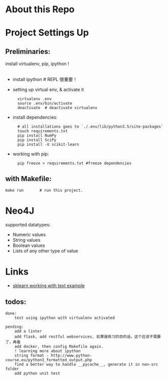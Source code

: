 # About this Repo


# Project Settings Up

## Preliminaries:
install virtualenv, pip, ipython !


## 
* install ipython # REPL 很重要！
* setting up virtual env, & activate it 

        virtualenv .env 
        source .env/bin/activate  
        deactivate  # deactivate virtualenv
    
* install dependencies:

        # all installations goes to `./.env/lib/python3.5/site-packages`
        touch requirements.txt
        pip install NumPy
        pip install SciPy
        pip install -U scikit-learn

* working with pip:

        pip freeze > requirements.txt #freeze dependencies


## with Makefile:

    make run       # run this project.


# Neo4J

supported datatypes:
* Numeric values
* String values
* Boolean values
* Lists of any other type of value

# Links

* [sklearn working with text example](http://scikit-learn.sourceforge.net/stable/auto_examples/index.html#working-with-text-documents)




## todos:

    done: 
        test using ipython with virtualenv activated

    pending:
        add a linter
        add flask, add restful webservices, 如果是练习的目的话，这个应该不需要了，再看
        add docker, then config Makefile again.
        ! learning more about ipython
        string format - http://www.python-course.eu/python3_formatted_output.php
        find a better way to handle __pycache__, generate it in non-src folder
        add python unit test

        





























